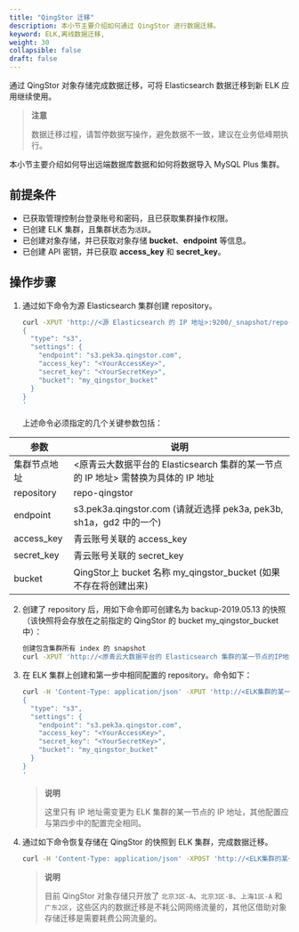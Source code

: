 ```yaml
---
title: "QingStor 迁移"
description: 本小节主要介绍如何通过 QingStor 进行数据迁移。 
keyword: ELK,离线数据迁移,
weight: 30
collapsible: false
draft: false
---
```


通过 QingStor 对象存储完成数据迁移，可将 Elasticsearch 数据迁移到新 ELK 应用继续使用。

> **注意**
> 
> 数据迁移过程，请暂停数据写操作，避免数据不一致，建议在业务低峰期执行。

本小节主要介绍如何导出远端数据库数据和如何将数据导入 MySQL Plus 集群。

## 前提条件

- 已获取管理控制台登录账号和密码，且已获取集群操作权限。
- 已创建 ELK 集群，且集群状态为`活跃`。
- 已创建对象存储，并已获取对象存储 **bucket**、**endpoint** 等信息。
- 已创建 API 密钥，并已获取 **access_key** 和 **secret_key**。

## 操作步骤

1. 通过如下命令为源 Elasticsearch 集群创建 repository。

   ```bash
   curl -XPUT 'http://<源 Elasticsearch 的 IP 地址>:9200/_snapshot/repo-qingstor/' -d'
   {
     "type": "s3",
     "settings": {
       "endpoint": "s3.pek3a.qingstor.com",
       "access_key": "<YourAccessKey>",
       "secret_key": "<YourSecretKey>",
       "bucket": "my_qingstor_bucket"
     }
   }
   '
   ```

   上述命令必须指定的几个关键参数包括：

| 参数         | 说明                                                         |
| ------------ | ------------------------------------------------------------ |
| 集群节点地址 | <原青云大数据平台的 Elasticsearch 集群的某一节点的 IP 地址> 需替换为具体的 IP 地址 |
| repository   | repo-qingstor                                                |
| endpoint     | s3.pek3a.qingstor.com (请就近选择 pek3a, pek3b, sh1a，gd2 中的一个) |
| access_key   | 青云账号关联的 access_key                                    |
| secret_key   | 青云账号关联的 secret_key                                    |
| bucket       | QingStor上 bucket 名称 my_qingstor_bucket (如果不存在将创建出来) |

2. 创建了 repository 后，用如下命令即可创建名为 backup-2019.05.13 的快照（该快照将会存放在之前指定的 QingStor 的 bucket my_qingstor_bucket 中）：

   ```bash
   创建包含集群所有 index 的 snapshot
   curl -XPUT 'http://<原青云大数据平台的 Elasticsearch 集群的某一节点的IP地址>:9200/_snapshot/repo-qingstor/migration-2019.05.13?wait_for_completion=true'
   ```

3. 在 ELK 集群上创建和第一步中相同配置的 repository。命令如下：

   ```bash
   curl -H 'Content-Type: application/json' -XPUT 'http://<ELK集群的某一节点的IP地址>:9200/_snapshot/repo-qingstor/' -d'
   {
     "type": "s3",
     "settings": {
       "endpoint": "s3.pek3a.qingstor.com",
       "access_key": "<YourAccessKey>",
       "secret_key": "<YourSecretKey>",
       "bucket": "my_qingstor_bucket"
     }
   }
   '
   ```

   > **说明**
   >
   > 这里只有 IP 地址需变更为 ELK 集群的某一节点的 IP 地址，其他配置应与第四步中的配置完全相同。

4. 通过如下命令恢复存储在 QingStor 的快照到 ELK 集群，完成数据迁移。

   ```bash
   curl -H 'Content-Type: application/json' -XPOST 'http://<ELK集群的某一节点的IP地址>:9200/_snapshot/repo-qingstor/migration-2019.05.13/_restore'
   ```

   > **说明**
   >
   > 目前 QingStor 对象存储只开放了 `北京3区-A`、`北京3区-B`、`上海1区-A` 和 `广东2区`，这些区内的数据迁移是不耗公网网络流量的，其他区借助对象存储迁移是需要耗费公网流量的。
